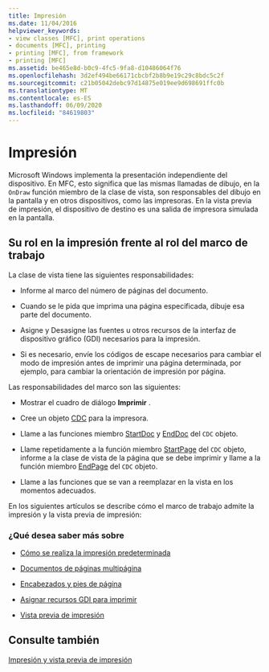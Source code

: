 ```yaml
---
title: Impresión
ms.date: 11/04/2016
helpviewer_keywords:
- view classes [MFC], print operations
- documents [MFC], printing
- printing [MFC], from framework
- printing [MFC]
ms.assetid: be465e8d-b0c9-4fc5-9fa8-d10486064f76
ms.openlocfilehash: 3d2ef494be66171cbcbf2b8b9e19c29c8bdc5c2f
ms.sourcegitcommit: c21b05042debc97d14875e019ee9d698691ffc0b
ms.translationtype: MT
ms.contentlocale: es-ES
ms.lasthandoff: 06/09/2020
ms.locfileid: "84619803"
---
```

# <a name="printing"></a>Impresión

Microsoft Windows implementa la presentación independiente del dispositivo. En MFC, esto significa que las mismas llamadas de dibujo, en la `OnDraw` función miembro de la clase de vista, son responsables del dibujo en la pantalla y en otros dispositivos, como las impresoras. En la vista previa de impresión, el dispositivo de destino es una salida de impresora simulada en la pantalla.

## <a name="your-role-in-printing-vs-the-frameworks-role"></a><a name="_core_your_role_in_printing_vs.._the_framework.92.s_role"></a>Su rol en la impresión frente al rol del marco de trabajo

La clase de vista tiene las siguientes responsabilidades:

- Informe al marco del número de páginas del documento.

- Cuando se le pida que imprima una página especificada, dibuje esa parte del documento.

- Asigne y Desasigne las fuentes u otros recursos de la interfaz de dispositivo gráfico (GDI) necesarios para la impresión.

- Si es necesario, envíe los códigos de escape necesarios para cambiar el modo de impresión antes de imprimir una página determinada, por ejemplo, para cambiar la orientación de impresión por página.

Las responsabilidades del marco son las siguientes:

- Mostrar el cuadro de diálogo **Imprimir** .

- Cree un objeto [CDC](reference/cdc-class.md) para la impresora.

- Llame a las funciones miembro [StartDoc](reference/cdc-class.md#startdoc) y [EndDoc](reference/cdc-class.md#enddoc) del `CDC` objeto.

- Llame repetidamente a la función miembro [StartPage](reference/cdc-class.md#startpage) del `CDC` objeto, informe a la clase de vista de la página que se debe imprimir y llame a la función miembro [EndPage](reference/cdc-class.md#endpage) del `CDC` objeto.

- Llame a las funciones que se van a reemplazar en la vista en los momentos adecuados.

En los siguientes artículos se describe cómo el marco de trabajo admite la impresión y la vista previa de impresión:

### <a name="what-do-you-want-to-know-more-about"></a>¿Qué desea saber más sobre

- [Cómo se realiza la impresión predeterminada](how-default-printing-is-done.md)

- [Documentos de páginas multipágina](multipage-documents.md)

- [Encabezados y pies de página](headers-and-footers.md)

- [Asignar recursos GDI para imprimir](allocating-gdi-resources.md)

- [Vista previa de impresión](print-preview-architecture.md)

## <a name="see-also"></a>Consulte también

[Impresión y vista previa de impresión](printing-and-print-preview.md)
